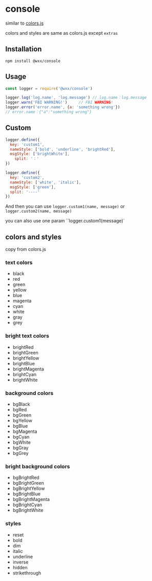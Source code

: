 # console

similar to [colors.js](https://github.com/Marak/colors.js)

colors and styles are same as colors.js except `extras`



## Installation

```
npm install @wxx/console
```



## Usage

```javascript 
const logger = require('@wxx/console')

logger.log('log.name', 'log.message') // log.name：log.message
logger.warn('FBI WARNING!')		// FBI WARNING!
logger.error('error.name', {a: 'something wrong'})
// error.name：{"a":"something wrong"}
```



## Custom

```javascript
logger.define({
  key: 'custom1',
  nameStyle: ['bold', 'underline', 'brightRed'],
  msgStyle: ['brightWhite'],
 	split: '：'
})

logger.define({
  key: 'custom2',
  nameStyle: ['white', 'italic'],
  msgStyle: ['green'],
  split: '----'
})
```

 And then  you can use `logger.custom1(name, message)` or `logger.custom2(name, message)`

you can also use one param ``logger.custom1(message)`



## colors and styles

copy from colors.js

### text colors

- black
- red
- green
- yellow
- blue
- magenta
- cyan
- white
- gray
- grey

### bright text colors

- brightRed
- brightGreen
- brightYellow
- brightBlue
- brightMagenta
- brightCyan
- brightWhite

### background colors

- bgBlack
- bgRed
- bgGreen
- bgYellow
- bgBlue
- bgMagenta
- bgCyan
- bgWhite
- bgGray
- bgGrey

### bright background colors

- bgBrightRed
- bgBrightGreen
- bgBrightYellow
- bgBrightBlue
- bgBrightMagenta
- bgBrightCyan
- bgBrightWhite

### styles

- reset
- bold
- dim
- italic
- underline
- inverse
- hidden
- strikethrough